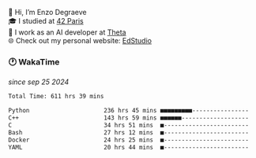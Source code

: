 👋 Hi, I’m Enzo Degraeve <br>
🎓 I studied at [42 Paris](https://42.fr/)<br>
💼 I work as an AI developer at [Theta](https://theta.mc/)<br>
🌐 Check out my personal website: [EdStudio](https://edstudio.fr/)

### 🕐 WakaTime
*since sep 25 2024*

<!--START_SECTION:waka-->

```txt
Total Time: 611 hrs 39 mins

Python                     236 hrs 45 mins ■■■■■■■■■----------------   37.24 %
C++                        143 hrs 59 mins ■■■■■■-------------------   22.65 %
C                          34 hrs 51 mins  ■------------------------   05.48 %
Bash                       27 hrs 12 mins  ■------------------------   04.28 %
Docker                     24 hrs 25 mins  ■------------------------   03.84 %
YAML                       20 hrs 44 mins  ■------------------------   03.26 %
```

<!--END_SECTION:waka-->
